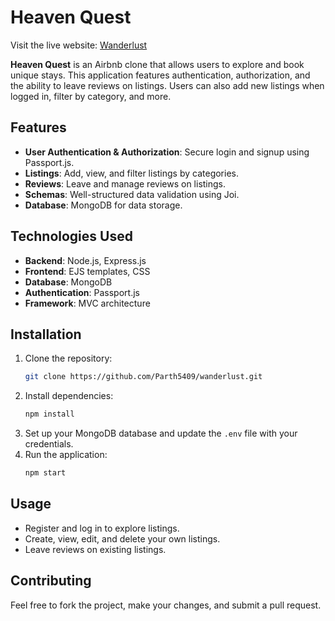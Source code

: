 # Heaven Quest

Visit the live website: <a href="https://wanderlust-ocrz.onrender.com/listings" target="_blank">Wanderlust</a>

**Heaven Quest** is an Airbnb clone that allows users to explore and book unique stays. This application features authentication, authorization, and the ability to leave reviews on listings. Users can also add new listings when logged in, filter by category, and more.

## Features

- **User Authentication & Authorization**: Secure login and signup using Passport.js.
- **Listings**: Add, view, and filter listings by categories.
- **Reviews**: Leave and manage reviews on listings.
- **Schemas**: Well-structured data validation using Joi.
- **Database**: MongoDB for data storage.

## Technologies Used

- **Backend**: Node.js, Express.js
- **Frontend**: EJS templates, CSS
- **Database**: MongoDB
- **Authentication**: Passport.js
- **Framework**: MVC architecture

## Installation

1. Clone the repository:
   ```bash
   git clone https://github.com/Parth5409/wanderlust.git
   ```
2. Install dependencies:
   ```bash
   npm install
   ```
3. Set up your MongoDB database and update the `.env` file with your credentials.
4. Run the application:
   ```bash
   npm start
   ```

## Usage

- Register and log in to explore listings.
- Create, view, edit, and delete your own listings.
- Leave reviews on existing listings.

## Contributing

Feel free to fork the project, make your changes, and submit a pull request.
